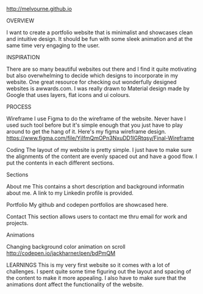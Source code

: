 http://melvourne.github.io

OVERVIEW

I want to create a portfolio website that is minimalist and showcases clean and intuitive design. It should be fun with
some sleek animation and at the same time very engaging to the user.

INSPIRATION

There are so many beautiful websites out there and I find it quite motivating but also overwhelming to decide which designs to incorporate
in my website. One great resource for checking out wonderfully designed websites is awwards.com. I was really drawn to Material
design made by Google that uses layers, flat icons and ui colours.  

PROCESS

Wireframe
I use Figma to do the wireframe of the website. Never have I used such tool before but it's simple enough that you just have
to play around to get the hang of it. Here's my figma wireframe design. https://www.figma.com/file/YjIfmQmOPn3NxuDD1IGRtqsy/Final-Wireframe

Coding
The layout of my website is pretty simple. I just have to make sure the alignments of the content are evenly spaced out and have a good flow. I put the contents in each different sections.

Sections
 
 About me
 This contains a short description and background informatin about me. A link to my Linkedin profile is provided.
 
 Portfolio
 My github and codepen portfolios are showcased here.
 
 Contact
 This section allows users to contact me thru email for work and projects.


Animations

Changing background color animation on scroll
http://codepen.io/jackharner/pen/bdPmQM


LEARNINGS
This is my very first website so it comes with a lot of challenges. I spent quite some time figuring out the layout and spacing of the content to make it more appealing. I also have to make sure that the animations dont affect the functionality of the website.
